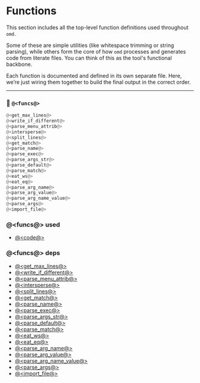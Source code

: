 # Functions

This section includes all the top-level function definitions used throughout `omd`.

Some of these are simple utilities (like whitespace trimming or string parsing), while others form the core of how `omd` processes and generates code from literate files. You can think of this as the tool's functional backbone.

Each function is documented and defined in its own separate file. Here, we’re just wiring them together to build the final output in the correct order.

---

### 🔗 `@<funcs@>`

```python {name=funcs}
@<get_max_lines@>
@<write_if_different@>
@<parse_menu_attrib@>
@<intersperse@>
@<split_lines@>
@<get_match@>
@<parse_name@>
@<parse_exec@>
@<parse_args_str@>
@<parse_default@>
@<parse_match@>
@<eat_ws@>
@<eat_eq@>
@<parse_arg_name@>
@<parse_arg_value@>
@<parse_arg_name_value@>
@<parse_args@>
@<import_file@>
```

### @<funcs@> used

- [@<code@>](code.o.md)

### @<funcs@> deps

- [@<get_max_lines@>](get_max_lines.o.md)
- [@<write_if_different@>](f_write_if_different.o.md)
- [@<parse_menu_attrib@>](f_parse_menu_attrib.o.md)
- [@<intersperse@>](intersperse.o.md)
- [@<split_lines@>](split_lines.o.md)
- [@<get_match@>](get_match.o.md)
- [@<parse_name@>](parse_name.o.md)
- [@<parse_exec@>](parse_exec.o.md)
- [@<parse_args_str@>](parse_args_str.o.md)
- [@<parse_default@>](parse_default.o.md)
- [@<parse_match@>](parse_match.o.md)
- [@<eat_ws@>](eat.o.md)
- [@<eat_eq@>](eat.o.md)
- [@<parse_arg_name@>](parse_arg_name.o.md)
- [@<parse_arg_value@>](parse_arg_value.o.md)
- [@<parse_arg_name_value@>](parse_arg_name_value.o.md)
- [@<parse_args@>](parse_args.o.md)
- [@<import_file@>](experimental_features.o.md)
